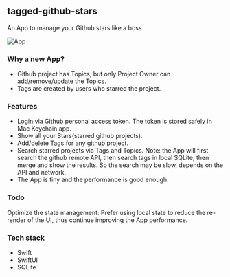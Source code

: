 ## tagged-github-stars
An App to manage your Github stars like a boss

![App](https://user-images.githubusercontent.com/112451/85295113-106e0900-b4d2-11ea-97d4-b368d9275754.png)


### Why a new App?
- Github project has Topics, but only Project Owner can add/remove/update the Topics.
- Tags are created by users who starred the project.

### Features
- Login via Github personal access token. The token is stored safely in Mac Keychain.app.
- Show all your Stars(starred github projects).
- Add/delete Tags for any github project.
- Search starred projects via Tags and Topics. Note: the App will first search the github remote API, then search tags in local SQLite, then merge and show the results. So the search may be slow, depends on the API and network.
- The App is tiny and the performance is good enough.

### Todo
Optimize the state management: Prefer using local state to reduce the re-render of the UI, thus continue improving the App performance. 

### Tech stack
- Swift
- SwiftUI
- SQLite
